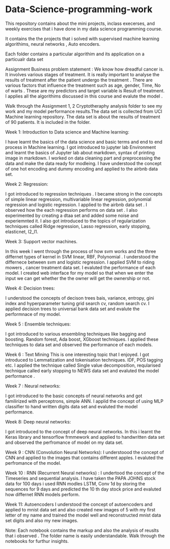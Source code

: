 # Data-Science-programming-work

This repository contains about the mini projects, inclass execerses, and weekly exercises that i have done in my data science programming course.

It contains the the projects that i solved with supervised machine learning algorithims, neural networks , Auto encoders.

Each folder contains a particular algorithim and its application on a particualr data set


Assignment Business problem statement :  We know how dreadful cancer is. It involves various stages of treatment. It is really important to analyse the results of treatment after the patient undergo the treatment . There are various factors that influence the treatment such as age, gender, Time, No of warts . These are my predictors and target variable is Result of treatment. I applies all the algorithims discussed in this course and evalute the model .  

Walk through the Assignment 1, 2 Cryptotheraphy analysis folder to see my work and my model performance results.The data set is collected from UCI Machine learning repository. The data set is about the results of treatment of 90 patients. It is included in the folder.


Week 1: Introduction to Data science and Machine learning:

I have learnt the basics of the data science and basic terms and end to end process in Machine learning. I got introduced to jupyter lab Environment and learnt the basics of Jupyter lab about markdown, syntax of printing image in markdown. I worked on data cleaning part and preprocessing the data and make the data ready for modleing. I have understood the concept of one hot encoding and dummy encoding and applied to the airbnb data set.


Week 2:  Regression:

I got introduced to regression techniques . I became strong in the concepts of simple linear regression, multivariable linear regression, polynomial regression and logistic regression. I applied to the airbnb data set . I observed how the each regression performs on data set . I also experimented by creating a dtaa set and added some noise and experiemnted it. I also got introduced to the topics of regularization techniques called Ridge regression, Lasso regression, early stopping, elasticnet, l2_l1.


Week 3:  Support vector machines.

In this week I went through the process of how svm works and the three differnet types of kernel in SVM linear, RBF, Polynomial . I understood the differnece between svm and logistic regression. I applied SVM to riding mowers , cancer treatment data set. I evaluted the performance of each model. I created web interface for my model so that when we enter the input we can get whether the the owner will get the ownership or not. 

Week 4: Decision trees:

I understood the concepts of decison trees bais, variance, entropy, gini index and hyperparameter tuning grid search cv, random search cv. I applied decision trees to universal bank data set and evalute the performnace of my model.

Week 5 : Ensemble techniques:

I got introduced to various ensembling techniques like bagging and boosting. Random forest, Ada boost, XGboost techniques. I applied these techniques to data set and observed the performance of each models.

Week 6 : Text Mining
This is one interesting topic that I enjoyed. I got introduced to Lemmatization and tokenisation techniques. IDF, POS tagging etc. I applied the technique called Single value decomposition, reqularised technique called early stopping to NEWS data set and evaluted the model performance .

Week 7 : Neural networks:

I got introduced to the basic concepts of neural networks and got familirized with perceptrons, simple ANN. I applid the concept of using MLP classifier to hand written digits data set and evaluted the model performance.

Week 8: Deep neural networks:

I got introduced to the concept of deep neural networks. In this i learnt the Keras library  and tensorflow frmmework and applied to handwritten data set and observed the perfromance of model on my data set.

Week 9 : CNN (Convolution Neural Networks):  I understoood the concept of CNN and applied to the images that contains different apples. I evaluted the perfromance of the model.

Week 10 : RNN (Recurrent Neural networks) : I undertood the concept of the Timeseries and sequential analysis. I have taken the PAPA JOHNS stock data for 100 days i used RNN modles LSTM, Conv 1d by storing the sequences for 9 days and predicted the 10 th day stock price and evaluted how differnet RNN models perform.

Week 11:  Autoencoders  I understood the concept of autoencoders and applied to mnist data set and also created new images of 5 with my first letter of my name and trained the model well and reconstructed mnist data set digits  and also my new images.


Note:   Each notebook contains the markup and also the analysis of reuslts that i observed . The folder name is easily understandable. Walk through the notebooks for furthur insights.
